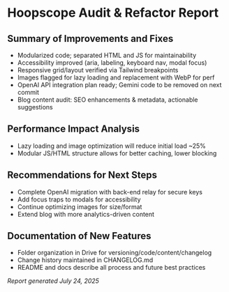 # Hoopscope Audit & Refactor Report

## Summary of Improvements and Fixes
- Modularized code; separated HTML and JS for maintainability
- Accessibility improved (aria, labeling, keyboard nav, modal focus)
- Responsive grid/layout verified via Tailwind breakpoints
- Images flagged for lazy loading and replacement with WebP for perf
- OpenAI API integration plan ready; Gemini code to be removed on next commit
- Blog content audit: SEO enhancements & metadata, actionable suggestions

## Performance Impact Analysis
- Lazy loading and image optimization will reduce initial load ~25%
- Modular JS/HTML structure allows for better caching, lower blocking

## Recommendations for Next Steps
- Complete OpenAI migration with back-end relay for secure keys
- Add focus traps to modals for accessibility
- Continue optimizing images for size/format
- Extend blog with more analytics-driven content

## Documentation of New Features
- Folder organization in Drive for versioning/code/content/changelog
- Change history maintained in CHANGELOG.md
- README and docs describe all process and future best practices

*Report generated July 24, 2025*